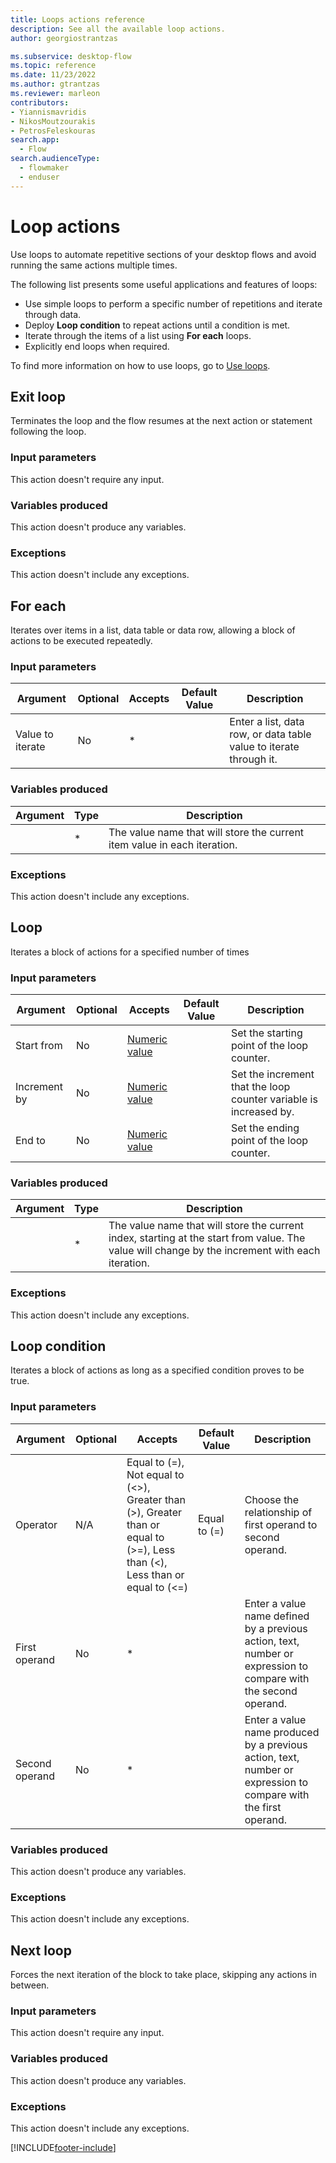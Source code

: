 ```yaml
---
title: Loops actions reference
description: See all the available loop actions.
author: georgiostrantzas

ms.subservice: desktop-flow
ms.topic: reference
ms.date: 11/23/2022
ms.author: gtrantzas
ms.reviewer: marleon
contributors:
- Yiannismavridis
- NikosMoutzourakis
- PetrosFeleskouras
search.app: 
  - Flow
search.audienceType: 
  - flowmaker
  - enduser
---
```


# Loop actions

Use loops to automate repetitive sections of your desktop flows and avoid running the same actions multiple times.

The following list presents some useful applications and features of loops:

* Use simple loops to perform a specific number of repetitions and iterate through data.
* Deploy **Loop condition** to repeat actions until a condition is met.
* Iterate through the items of a list using **For each** loops.
* Explicitly end loops when required.

To find more information on how to use loops, go to [Use loops](../use-loops.md).

## <a name="break"></a> Exit loop

Terminates the loop and the flow resumes at the next action or statement following the loop.

### Input parameters

This action doesn't require any input.

### Variables produced

This action doesn't produce any variables.

### <a name="break_onerror"></a> Exceptions

This action doesn't include any exceptions.

## <a name="foreach"></a> For each

Iterates over items in a list, data table or data row, allowing a block of actions to be executed repeatedly.

### Input parameters

|Argument|Optional|Accepts|Default Value|Description|
|-----|-----|-----|-----|-----|
|Value to iterate|No|*||Enter a list, data row, or data table value to iterate through it.|

### Variables produced

|Argument|Type|Description|
|-----|-----|-----|
||*|The value name that will store the current item value in each iteration.|

### <a name="foreach_onerror"></a> Exceptions

This action doesn't include any exceptions.

## <a name="loop"></a> Loop

Iterates a block of actions for a specified number of times

### Input parameters

|Argument|Optional|Accepts|Default Value|Description|
|-----|-----|-----|-----|-----|
|Start from|No|[Numeric value](../variable-data-types.md#numeric-value)||Set the starting point of the loop counter.|
|Increment by|No|[Numeric value](../variable-data-types.md#numeric-value)||Set the increment that the loop counter variable is increased by.|
|End to|No|[Numeric value](../variable-data-types.md#numeric-value)||Set the ending point of the loop counter.|

### Variables produced

|Argument|Type|Description|
|-----|-----|-----|
||*|The value name that will store the current index, starting at the start from value. The value will change by the increment with each iteration.|

### <a name="loop_onerror"></a> Exceptions

This action doesn't include any exceptions.

## <a name="while"></a> Loop condition

Iterates a block of actions as long as a specified condition proves to be true.

### Input parameters

|Argument|Optional|Accepts|Default Value|Description|
|-----|-----|-----|-----|-----|
|Operator|N/A|Equal to (=), Not equal to (<>), Greater than (>), Greater than or equal to (>=), Less than (<), Less than or equal to (<=)|Equal to (=)|Choose the relationship of first operand to second operand.|
|First operand|No|*||Enter a value name defined by a previous action, text, number or expression to compare with the second operand.|
|Second operand|No|*||Enter a value name produced by a previous action, text, number or expression to compare with the first operand.|

### Variables produced

This action doesn't produce any variables.

### <a name="while_onerror"></a> Exceptions

This action doesn't include any exceptions.

## <a name="continue"></a> Next loop

Forces the next iteration of the block to take place, skipping any actions in between.

### Input parameters

This action doesn't require any input.

### Variables produced

This action doesn't produce any variables.

### <a name="continue_onerror"></a> Exceptions

This action doesn't include any exceptions.

[!INCLUDE[footer-include](../../includes/footer-banner.md)]
